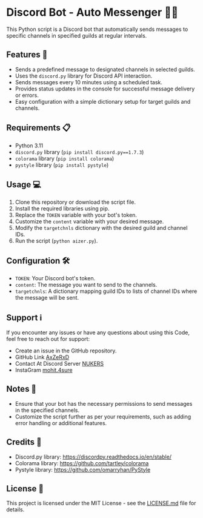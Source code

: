 # Discord Bot - Auto Messenger 🤖💬

This Python script is a Discord bot that automatically sends messages to specific channels in specified guilds at regular intervals.

## Features 🚀

- Sends a predefined message to designated channels in selected guilds.
- Uses the `discord.py` library for Discord API interaction.
- Sends messages every 10 minutes using a scheduled task.
- Provides status updates in the console for successful message delivery or errors.
- Easy configuration with a simple dictionary setup for target guilds and channels.

## Requirements 📋

- Python 3.11
- `discord.py` library (`pip install discord.py==1.7.3`)
- `colorama` library (`pip install colorama`)
- `pystyle` library (`pip install pystyle`)

## Usage 💻

1. Clone this repository or download the script file.
2. Install the required libraries using pip.
3. Replace the `TOKEN` variable with your bot's token.
4. Customize the `content` variable with your desired message.
5. Modify the `targetchnls` dictionary with the desired guild and channel IDs.
6. Run the script (`python aizer.py`).

## Configuration 🛠️

- `TOKEN`: Your Discord bot's token.
- `content`: The message you want to send to the channels.
- `targetchnls`: A dictionary mapping guild IDs to lists of channel IDs where the message will be sent.

## Support ℹ️

If you encounter any issues or have any questions about using this Code, feel free to reach out for support:

- Create an issue in the GitHub repository.
- GitHub Link [AxZeRxD](https://github.com/AxZeRxD)
- Contact At Discord Server [NUKERS](https://discord.gg/nukers)
- InstaGram [mohit.4sure](https://www.instagram.com/mohit.4sure/)

## Notes 📝

- Ensure that your bot has the necessary permissions to send messages in the specified channels.
- Customize the script further as per your requirements, such as adding error handling or additional features.

## Credits 🙌

- Discord.py library: https://discordpy.readthedocs.io/en/stable/
- Colorama library: https://github.com/tartley/colorama
- Pystyle library: https://github.com/omarryhan/PyStyle

## License 📄

This project is licensed under the MIT License - see the [LICENSE.md](LICENSE.md) file for details.
